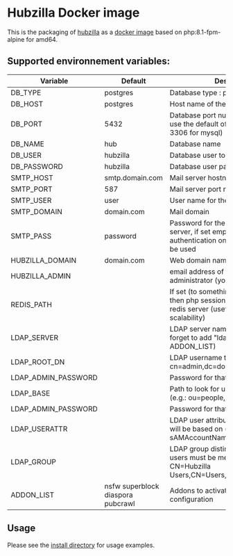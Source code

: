 # Hubzilla Docker image

This is the packaging of [hubzilla](https://framagit.org/hubzilla/core) as a [docker image](https://hub.docker.com/r/sebt3/hubzilla) based on php:8.1-fpm-alpine for amd64.

## Supported environnement variables:

| Variable            | Default                           | Description                                                                                                                          |
| ------------------- | --------------------------------- | ------------------------------------------------------------------------------------------------------------------------------------ |
| DB_TYPE             | postgres                          | Database type : postgres or mysql                                                                                                    |
| DB_HOST             | postgres                          | Host name of the database                                                                                                            |
| DB_PORT             | 5432                              | Database port number, set empty to use the default of your DB_TYPE (aka 3306 for mysql)                                              |
| DB_NAME             | hub                               | Database name                                                                                                                        |
| DB_USER             | hubzilla                          | Database user to connect to                                                                                                          |
| DB_PASSWORD         | hubzilla                          | Database user password                                                                                                               |
| SMTP_HOST           | smtp.domain.com                   | Mail server hostname                                                                                                                 |
| SMTP_PORT           | 587                               | Mail server port number                                                                                                              |
| SMTP_USER           | user                              | User name for the mail server                                                                                                        |
| SMTP_DOMAIN         | domain.com                        | Mail domain                                                                                                                          |
| SMTP_PASS           | password                          | Password for the user on the mail server, if set empty, then no authentication on the smtp server will be used                       |
| HUBZILLA_DOMAIN     | domain.com                        | Web domain name for hubzilla                                                                                                         |
| HUBZILLA_ADMIN      |                                   | email address of this hubzilla administrator (you)                                                                                           |
| REDIS_PATH          |                                   | If set (to something like " tcp://redis") then php sessions will be stored in this redis server (usefull for horizontal scalability) |
| LDAP_SERVER         |                                   | LDAP server name without ldap:// (dont forget to add "ldapauth" to the ADDON_LIST)                                                                  |
| LDAP_ROOT_DN        |                                   | LDAP username to connect to (e.g.: cn=admin,dc=domain,dc=com)                                                                          |
| LDAP_ADMIN_PASSWORD |                                   | Password for that LDAP user                                                                                                          |
| LDAP_BASE           |                                   | Path to look for users in the directory (e.g.: ou=people,,dc=domain,dc=com)                                                            |
| LDAP_ADMIN_PASSWORD |                                   | Password for that LDAP user                                                                                                          |
| LDAP_USERATTR |                                   | LDAP user attribute that user accounts will be based on (e.g: sAMAccountName)                                                                                                          |
| LDAP_GROUP |                                   | LDAP group distinguished name all users must be members of (e.g. CN=Hubzilla Users,CN=Users,DC=domain,DC=com)              |
| ADDON_LIST          | nsfw superblock diaspora pubcrawl | Addons to activate during initial configuration                                                                                      |

## Usage

Please see the [install directory](https://github.com/ianthenerd/hubzilla-docker/tree/master/install) for usage examples.
